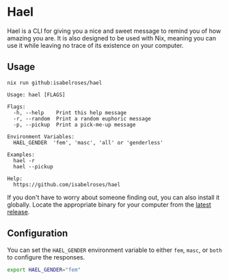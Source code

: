 # Hael

Hael is a CLI for giving you a nice and sweet message to remind you of how amazing you are. It is also designed to be used with Nix, meaning you can use it while leaving no trace of its existence on your computer.

## Usage

```
nix run github:isabelroses/hael
```

```
Usage: hael [FLAGS]

Flags:
  -h, --help    Print this help message
  -r, --random  Print a random euphoric message
  -p, --pickup  Print a pick-me-up message

Environment Variables:
  HAEL_GENDER  'fem', 'masc', 'all' or 'genderless'

Examples:
  hael -r
  hael --pickup

Help:
  https://github.com/isabelroses/hael
```

If you don't have to worry about someone finding out, you can also install it globally. Locate the appropriate binary for your computer from the [latest release](https://github.com/isabelroses/hael/releases/latest/).

## Configuration

You can set the `HAEL_GENDER` environment variable to either `fem`, `masc`, or `both` to configure the responses.

```bash
export HAEL_GENDER="fem"
```

